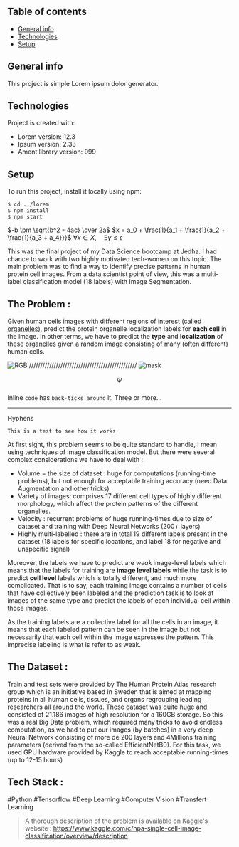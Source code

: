 ## Table of contents
* [General info](#general-info)
* [Technologies](#technologies)
* [Setup](#setup)

## General info
This project is simple Lorem ipsum dolor generator.
	
## Technologies
Project is created with:
* Lorem version: 12.3
* Ipsum version: 2.33
* Ament library version: 999
	
## Setup
To run this project, install it locally using npm:

```
$ cd ../lorem
$ npm install
$ npm start
```

$-b \pm \sqrt{b^2 - 4ac} \over 2a$
$x = a_0 + \frac{1}{a_1 + \frac{1}{a_2 + \frac{1}{a_3 + a_4}}}$
$\forall x \in X, \quad \exists y \leq \epsilon$


This was the final project of my Data Science bootcamp at Jedha. I had chance to work with two highly motivated tech-women on this topic.
The main problem was to find a way to identify precise patterns in human protein cell images. From a data scientist point of view, this was a multi-label classification model (18 labels) with Image Segmentation.

## The Problem : 
Given human cells images with different regions of interest (called [organelles](https://en.wikipedia.org/wiki/Organelle)),
predict the protein organelle localization labels for **each cell** in the image. In other terms, we have to predict the **type** and **localization** of these [organelles](https://en.wikipedia.org/wiki/Organelle) given a random image consisting of many (often different) human cells. 


![RGB](https://github.com/Proxima-centaury-b/Kaggle_Cell_Classification/blob/main/RGB.png)   ////////////////////////////////////////////////
![mask](https://github.com/Proxima-centaury-b/Kaggle_Cell_Classification/blob/main/mask.png)

$$ \psi $$    
Inline `code` has `back-ticks around` it.
Three or more...

---

Hyphens

`This is a test to see how it works`





At first sight, this problem seems to be quite standard to handle, I mean using techniques of image classification model. But there were several complex considerations we have to deal with : 
- Volume = the size of dataset : huge for computations (running-time problems), but not enough for acceptable training accuracy (need Data Augmentation and other tricks)
- Variety of images: comprises 17 different cell types of highly different morphology, which affect the protein patterns of the different organelles.
- Velocity : recurrent problems of huge running-times due to size of dataset and training with Deep Neural Networks (200+ layers)
- Highly multi-labelled : there are in total 19 different labels present in the dataset (18 labels for specific locations, and label 18 for negative and unspecific signal)

Moreover, the labels we have to predict are *weak* image-level labels which means that the labels for training are **image level labels** while the task is to predict **cell level** labels which is totally different, and much more complicated. That is to say, each training image contains a number of cells that have collectively been labeled and the prediction task is to look at images of the same type and predict the labels of each individual cell within those images.

As the training labels are a collective label for all the cells in an image, it means that each labeled pattern can be seen in the image but not necessarily that each cell within the image expresses the pattern. This imprecise labeling is what is refer to as weak.


## The Dataset :

Train and test sets were provided by The Human Protein Atlas research group  which is an initiative based in Sweden that is aimed at mapping proteins in all human cells, tissues, and organs regrouping leading researchers all around the world. These dataset was quite huge and consisted of 21.186 images of high resolution for a 160GB storage. So this was a real Big Data problem, which required many tricks to avoid endless computation, as we had to put our images (by batches) in a very deep Neural Network consisting of more de 200 layers and 4Millions training parameters (derived from the so-called EfficientNetB0).
For this task, we used GPU hardware provided by Kaggle to reach acceptable running-times (up to 12-15 hours)


## Tech Stack :

#Python #Tensorflow #Deep Learning #Computer Vision #Transfert Learning 

> A thorough description of the problem is available on Kaggle's website : https://www.kaggle.com/c/hpa-single-cell-image-classification/overview/description 

